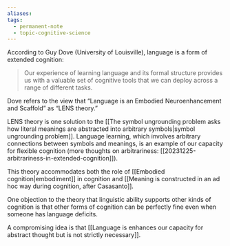 ```yaml
---
aliases: 
tags:
  - permanent-note
  - topic-cognitive-science
---
```

According to Guy Dove (University of Louisville), language is a form of extended cognition:

>Our experience of learning language and its formal structure provides us with a valuable set of cognitive tools that we can deploy across a range of different tasks. 

Dove refers to the view that “Language is an Embodied Neuroenhancement and Scaffold” as “LENS theory.”

LENS theory is one solution to the [[The symbol ungrounding problem asks how literal meanings are abstracted into arbitrary symbols|symbol ungrounding problem]]. Language learning, which involves arbitrary connections between symbols and meanings, is an example of our capacity for flexible cognition (more thoughts on arbitrariness: [[20231225-arbitrariness-in-extended-cognition]]). 

This theory accommodates both the role of [[Embodied cognition|embodiment]] in cognition and [[Meaning is constructed in an ad hoc way during cognition, after Casasanto]].

One objection to the theory that linguistic ability supports other kinds of cognition is that other forms of cognition can be perfectly fine even when someone has language deficits.

A compromising idea is that [[Language is enhances our capacity for abstract thought but is not strictly necessary]].